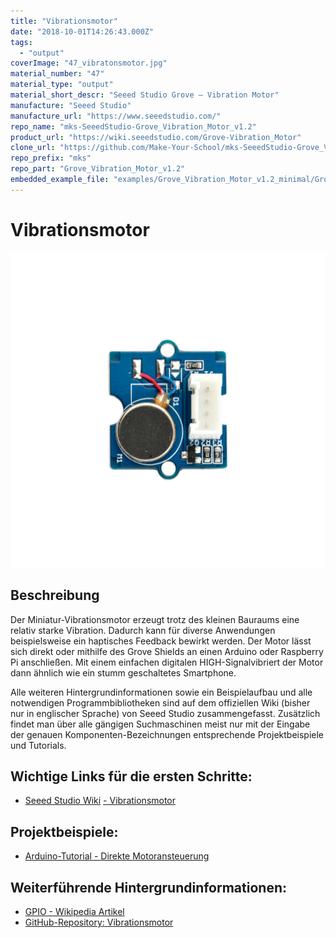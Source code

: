 ```yaml
---
title: "Vibrationsmotor"
date: "2018-10-01T14:26:43.000Z"
tags: 
  - "output"
coverImage: "47_vibratonsmotor.jpg"
material_number: "47"
material_type: "output"
material_short_descr: "Seeed Studio Grove – Vibration Motor"
manufacture: "Seeed Studio"
manufacture_url: "https://www.seeedstudio.com/"
repo_name: "mks-SeeedStudio-Grove_Vibration_Motor_v1.2"
product_url: "https://wiki.seeedstudio.com/Grove-Vibration_Motor"
clone_url: "https://github.com/Make-Your-School/mks-SeeedStudio-Grove_Vibration_Motor_v1.2.git"
repo_prefix: "mks"
repo_part: "Grove_Vibration_Motor_v1.2"
embedded_example_file: "examples/Grove_Vibration_Motor_v1.2_minimal/Grove_Vibration_Motor_v1.2_minimal.ino"
---
```



# Vibrationsmotor

![Vibrationsmotor](./47_vibratonsmotor.jpg)

## Beschreibung
Der Miniatur-Vibrationsmotor erzeugt trotz des kleinen Bauraums eine relativ starke Vibration. Dadurch kann für diverse Anwendungen beispielsweise ein haptisches Feedback bewirkt werden. Der Motor lässt sich direkt oder mithilfe des Grove Shields an einen Arduino oder Raspberry Pi anschließen. Mit einem einfachen digitalen HIGH-Signalvibriert der Motor dann ähnlich wie ein stumm geschaltetes Smartphone.

Alle weiteren Hintergrundinformationen sowie ein Beispielaufbau und alle notwendigen Programmbibliotheken sind auf dem offiziellen Wiki (bisher nur in englischer Sprache) von Seeed Studio zusammengefasst. Zusätzlich findet man über alle gängigen Suchmaschinen meist nur mit der Eingabe der genauen Komponenten-Bezeichnungen entsprechende Projektbeispiele und Tutorials.

<!-- infolist -->

<!-- infolists -->
 

## Wichtige Links für die ersten Schritte:

- [Seeed Studio Wiki](http://wiki.seeedstudio.com/Grove-Vibration_Motor/) [- Vibrationsmotor](http://wiki.seeedstudio.com/Grove-Vibration_Motor/)

## Projektbeispiele:

- [Arduino-Tutorial - Direkte Motoransteuerung](https://www.arduino-tutorial.de/motorsteuerung-direkt-per-arduino/)

## Weiterführende Hintergrundinformationen:

- [GPIO - Wikipedia Artikel](https://de.wikipedia.org/wiki/Allzweckeingabe/-ausgabe)
- [GitHub-Repository: Vibrationsmotor](https://github.com/MakeYourSchool/47-Vibrationsmotor)



